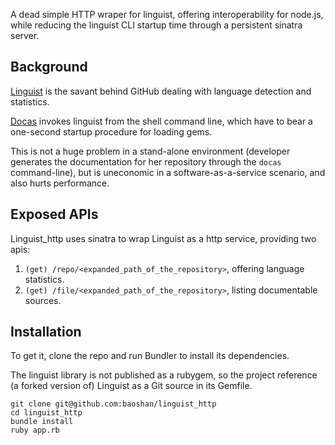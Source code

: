A dead simple HTTP wraper for linguist, offering interoperability for node.js, while
reducing the linguist CLI startup time through a persistent sinatra server.

## Background ##

[Linguist](http://github.com/github/linguist) is the savant behind GitHub
dealing with language detection and statistics.


[Docas](http://github.com/baoshan/docas) invokes linguist from the shell command line,
which have to bear a one-second startup procedure for loading gems.

This is not a huge problem in a stand-alone environment (developer generates the
documentation for her repository through the ```docas``` command-line), but is uneconomic
in a software-as-a-service scenario, and also hurts performance.

## Exposed APIs ##

Linguist_http uses sinatra to wrap Linguist as a http service, providing two apis:

  1. `(get) /repo/<expanded_path_of_the_repository>`, offering language statistics.
  2. `(get) /file/<expanded_path_of_the_repository>`, listing documentable sources.

## Installation ##

To get it, clone the repo and run Bundler to install its dependencies.

The linguist library is not published as a rubygem, so the project reference (a forked version of)
Linguist as a Git source in its Gemfile.

```
git clone git@github.com:baoshan/linguist_http
cd linguist_http
bundle install
ruby app.rb
```

